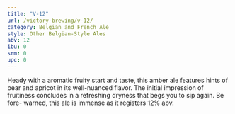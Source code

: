 ```yaml
---
title: "V-12"
url: /victory-brewing/v-12/
category: Belgian and French Ale
style: Other Belgian-Style Ales
abv: 12
ibu: 0
srm: 0
upc: 0
---
```

Heady with a aromatic fruity start and taste, this amber ale features hints of pear and apricot in its well-nuanced flavor. The initial impression of fruitiness concludes in a refreshing dryness that begs you to sip again. Be fore- warned, this ale is immense as it registers 12% abv.

